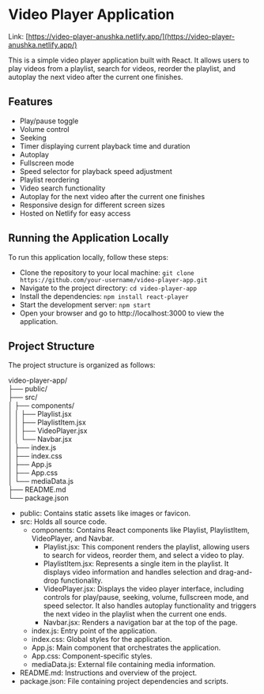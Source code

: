 # Video Player Application

Link: [https://video-player-anushka.netlify.app/](https://video-player-anushka.netlify.app/)

This is a simple video player application built with React. It allows users to play videos from a playlist, search for videos, reorder the playlist, and autoplay the next video after the current one finishes.

## Features

- Play/pause toggle
- Volume control
- Seeking
- Timer displaying current playback time and duration
- Autoplay
- Fullscreen mode
- Speed selector for playback speed adjustment
- Playlist reordering
- Video search functionality
- Autoplay for the next video after the current one finishes
- Responsive design for different screen sizes
- Hosted on Netlify for easy access

## Running the Application Locally

To run this application locally, follow these steps:

- Clone the repository to your local machine: `git clone https://github.com/your-username/video-player-app.git`
- Navigate to the project directory: `cd video-player-app`
- Install the dependencies: `npm install react-player`
- Start the development server: `npm start`
- Open your browser and go to http://localhost:3000 to view the application.

## Project Structure

The project structure is organized as follows:

video-player-app/\
  ├── public/\
  ├── src/\
  │   ├── components/\
  │   │   ├── Playlist.jsx\
  │   │   ├── PlaylistItem.jsx\
  │   │   ├── VideoPlayer.jsx\
  │   │   └── Navbar.jsx\
  │   ├── index.js\
  │   ├── index.css\
  │   ├── App.js\
  │   ├── App.css\
  │   └── mediaData.js\
  ├── README.md\
  └── package.json

- public: Contains static assets like images or favicon.
- src: Holds all source code.
  - components: Contains React components like Playlist, PlaylistItem, VideoPlayer, and Navbar.
      - Playlist.jsx: This component renders the playlist, allowing users to search for videos, reorder them, and select a video to play.
      - PlaylistItem.jsx: Represents a single item in the playlist. It displays video information and handles selection and drag-and-drop functionality.
      - VideoPlayer.jsx: Displays the video player interface, including controls for play/pause, seeking, volume, fullscreen mode, and speed selector. It also handles autoplay functionality and triggers the next video in the playlist when the current one ends.
      - Navbar.jsx: Renders a navigation bar at the top of the page.
  - index.js: Entry point of the application.
  - index.css: Global styles for the application.
  - App.js: Main component that orchestrates the application.
  - App.css: Component-specific styles.
  - mediaData.js: External file containing media information.
- README.md: Instructions and overview of the project.
- package.json: File containing project dependencies and scripts.

